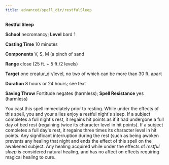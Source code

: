 ```yaml
---
title: advanced/spell_dir/restfulSleep
---
```

 **Restful Sleep**

**School** necromancy; **Level** bard 1

**Casting Time** 10 minutes

**Components** V, S, M (a pinch of sand

**Range** close (25 ft. + 5 ft./2 levels)

**Target** one creatur_dir/level, no two of which can be more than 30 ft. apart

**Duration** 8 hours or 24 hours; see text

**Saving Throw** Fortitude negates (harmless); **Spell Resistance** yes (harmless)

You cast this spell immediately prior to resting. While under the effects of this spell, you and your allies enjoy a restful night's sleep. If a subject completes a full night's rest, it regains hit points as if it had undergone a full day of bed rest (regaining twice its character level in hit points). If a subject completes a full day's rest, it regains three times its character level in hit points. Any significant interruption during the rest (such as being awoken prevents any healing that night and ends the effect of this spell on the awakened subject. Any healing acquired while under the effects of _restful sleep_ is considered natural healing, and has no affect on effects requiring magical healing to cure.

